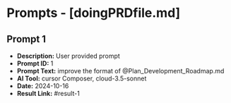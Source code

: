 # Prompts - [doingPRDfile.md]

## Prompt 1
* **Description:** User provided prompt
* **Prompt ID:** 1
* **Prompt Text:** improve the format of @Plan_Development_Roadmap.md
* **AI Tool:** cursor Composer, cloud-3.5-sonnet
* **Date:** 2024-10-16
* **Result Link:** #result-1

